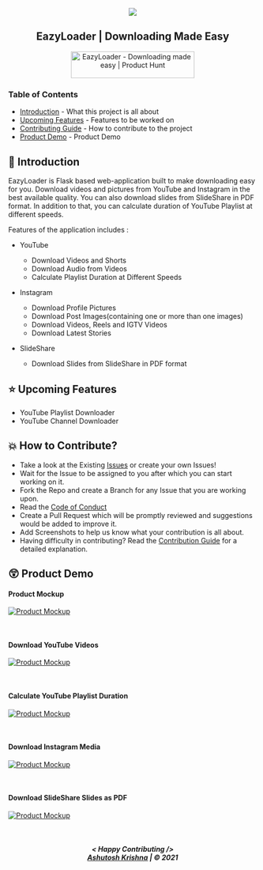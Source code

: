 <p align="center">
    <img src="https://raw.githubusercontent.com/ashutoshkrris/EazyLoader/main/core/static/assets/icon.png">
</p>

<h2 align="center"> 
    EazyLoader | Downloading Made Easy
</h2>

<p align="center">
<a href="https://www.producthunt.com/posts/eazyloader?utm_source=badge-featured&utm_medium=badge&utm_souce=badge-eazyloader" target="_blank"><img src="https://api.producthunt.com/widgets/embed-image/v1/featured.svg?post_id=317311&theme=light" alt="EazyLoader - Downloading made easy | Product Hunt" style="width: 250px; height: 54px;" width="250" height="54" /></a>
</p>

### Table of Contents

- [Introduction](#introduction) - What this project is all about
- [Upcoming Features](#upcoming-features) - Features to be worked on
- [Contributing Guide](https://github.com/ashutoshkrris/EazyLoader/blob/main/CONTRIBUTING.md) - How to contribute to the project
- [Product Demo](#product-demo) - Product Demo


## <a name="introduction">📌 Introduction</a>

EazyLoader is Flask based web-application built to make downloading easy for you. Download videos and pictures from YouTube and Instagram in the best available quality. You can also download slides from SlideShare in PDF format. In addition to that, you can calculate duration of YouTube Playlist at different speeds.

Features of the application includes :
- YouTube
    - Download Videos and Shorts
    - Download Audio from Videos
    - Calculate Playlist Duration at Different Speeds

- Instagram
    - Download Profile Pictures
    - Download Post Images(containing one or more than one images)
    - Download Videos, Reels and IGTV Videos
    - Download Latest Stories

- SlideShare
    - Download Slides from SlideShare in PDF format


## <a name='upcoming-features'>⭐ Upcoming Features</a>

* YouTube Playlist Downloader
* YouTube Channel Downloader


## <a name='how-to-contribute'>💥 How to Contribute?</a>

- Take a look at the Existing [Issues](https://github.com/ashutoshkrris/EazyLoader/issues) or create your own Issues!
- Wait for the Issue to be assigned to you after which you can start working on it.
- Fork the Repo and create a Branch for any Issue that you are working upon.
- Read the [Code of Conduct](https://github.com/ashutoshkrris/EazyLoader/blob/main/CODE_OF_CONDUCT.md)
- Create a Pull Request which will be promptly reviewed and suggestions would be added to improve it.
- Add Screenshots to help us know what your contribution is all about.
- Having difficulty in contributing? Read the [Contribution Guide](https://github.com/ashutoshkrris/EazyLoader/blob/main/CONTRIBUTING.md) for a detailed explanation.


## <a name='product-demo'>😲 Product Demo</a>

#### Product Mockup

[![Product Mockup](https://img.youtube.com/vi/yfsGD3AM6t0/0.jpg)](https://www.youtube.com/watch?v=yfsGD3AM6t0)

<br>

#### Download YouTube Videos

[![Product Mockup](https://img.youtube.com/vi/rdQ6SKsyzJg/0.jpg)](https://www.youtube.com/watch?v=rdQ6SKsyzJg)

<br>

#### Calculate YouTube Playlist Duration

[![Product Mockup](https://img.youtube.com/vi/pdozACL6_44/0.jpg)](https://www.youtube.com/watch?v=pdozACL6_44)

<br>

#### Download Instagram Media

[![Product Mockup](https://img.youtube.com/vi/QF5ecd_wc7Y/0.jpg)](https://www.youtube.com/watch?v=QF5ecd_wc7Y)

<br>

#### Download SlideShare Slides as PDF

[![Product Mockup](https://img.youtube.com/vi/cxFbvz4xp2k/0.jpg)](https://www.youtube.com/watch?v=cxFbvz4xp2k)


<br>
<h5 align="center">
< Happy Contributing />
<br>
<a href="https://ashutoshkrris.tk">Ashutosh Krishna</a> | © 2021
</h5>
